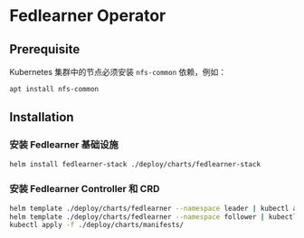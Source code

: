 # Fedlearner Operator

## Prerequisite

Kubernetes 集群中的节点必须安装 `nfs-common` 依赖，例如：

```sh
apt install nfs-common
```

## Installation

### 安装 Fedlearner 基础设施

```sh
helm install fedlearner-stack ./deploy/charts/fedlearner-stack
```

### 安装 Fedlearner Controller 和 CRD

```sh
helm template ./deploy/charts/fedlearner --namespace leader | kubectl apply -f
helm template ./deploy/charts/fedlearner --namespace follower | kubectl apply -f
kubectl apply -f ./deploy/charts/manifests/
```
